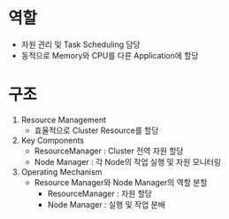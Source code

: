 # 역할
- 자원 관리 및 Task Scheduling 담당
- 동적으로 Memory와 CPU를 다른 Application에 할당

# 구조
1. Resource Management
    - 효율적으로 Cluster Resource를 할당
2. Key Components
    - ResourceManager : Cluster 전역 자원 할당
    - Node Manager : 각 Node의 작업 실행 및 자원 모니터링
3. Operating Mechanism
    - Resource Manager와 Node Manager의 역할 분할
        - ResourceManager : 자원 할당
        - Node Manager : 실행 및 작업 분배